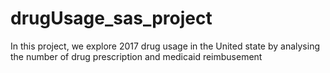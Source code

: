# drugUsage_sas_project
In this project, we explore 2017 drug usage in the United state by analysing the number of drug prescription and medicaid reimbusement
